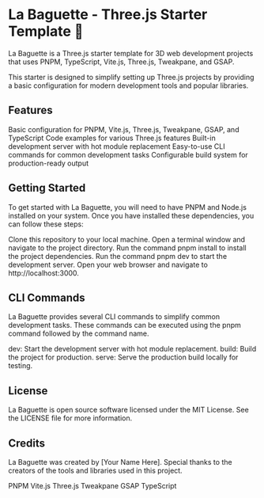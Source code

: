 # La Baguette - Three.js Starter Template 🥖

La Baguette is a Three.js starter template for 3D web development projects that uses PNPM, TypeScript, Vite.js, Three.js, Tweakpane, and GSAP.

This starter is designed to simplify setting up Three.js projects by providing a basic configuration for modern development tools and popular libraries.

## Features

Basic configuration for PNPM, Vite.js, Three.js, Tweakpane, GSAP, and TypeScript
Code examples for various Three.js features
Built-in development server with hot module replacement
Easy-to-use CLI commands for common development tasks
Configurable build system for production-ready output

## Getting Started

To get started with La Baguette, you will need to have PNPM and Node.js installed on your system. Once you have installed these dependencies, you can follow these steps:

Clone this repository to your local machine.
Open a terminal window and navigate to the project directory.
Run the command pnpm install to install the project dependencies.
Run the command pnpm dev to start the development server.
Open your web browser and navigate to http://localhost:3000.

## CLI Commands

La Baguette provides several CLI commands to simplify common development tasks. These commands can be executed using the pnpm command followed by the command name.

dev: Start the development server with hot module replacement.
build: Build the project for production.
serve: Serve the production build locally for testing.

## License

La Baguette is open source software licensed under the MIT License. See the LICENSE file for more information.

## Credits

La Baguette was created by [Your Name Here]. Special thanks to the creators of the tools and libraries used in this project.

PNPM
Vite.js
Three.js
Tweakpane
GSAP
TypeScript
